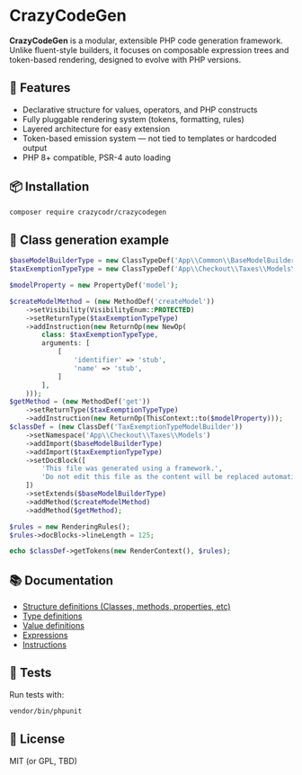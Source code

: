 # CrazyCodeGen

**CrazyCodeGen** is a modular, extensible PHP code generation framework. Unlike fluent-style builders, it focuses on composable expression trees and token-based rendering, designed to evolve with PHP versions.

## 🚀 Features

- Declarative structure for values, operators, and PHP constructs
- Fully pluggable rendering system (tokens, formatting, rules)
- Layered architecture for easy extension
- Token-based emission system — not tied to templates or hardcoded output
- PHP 8+ compatible, PSR-4 auto loading

## 📦 Installation

```bash
composer require crazycodr/crazycodegen
```

## 📐 Class generation example

```php
$baseModelBuilderType = new ClassTypeDef('App\\Common\\BaseModelBuilder');
$taxExemptionTypeType = new ClassTypeDef('App\\Checkout\\Taxes\\Models\\TaxExemptionType');

$modelProperty = new PropertyDef('model');

$createModelMethod = (new MethodDef('createModel'))
    ->setVisibility(VisibilityEnum::PROTECTED)
    ->setReturnType($taxExemptionTypeType)
    ->addInstruction(new ReturnOp(new NewOp(
        class: $taxExemptionTypeType,
        arguments: [
            [
                'identifier' => 'stub',
                'name' => 'stub',
            ]
        ],
    )));
$getMethod = (new MethodDef('get'))
    ->setReturnType($taxExemptionTypeType)
    ->addInstruction(new ReturnOp(ThisContext::to($modelProperty)));
$classDef = (new ClassDef('TaxExemptionTypeModelBuilder'))
    ->setNamespace('App\\Checkout\\Taxes\\Models')
    ->addImport($baseModelBuilderType)
    ->addImport($taxExemptionTypeType)
    ->setDocBlock([
        'This file was generated using a framework.',
        'Do not edit this file as the content will be replaced automatically the next time someone will run the generate command.',
    ])
    ->setExtends($baseModelBuilderType)
    ->addMethod($createModelMethod)
    ->addMethod($getMethod);

$rules = new RenderingRules();
$rules->docBlocks->lineLength = 125;

echo $classDef->getTokens(new RenderContext(), $rules);
```

## 📚 Documentation

- [Structure definitions (Classes, methods, properties, etc)](docs/Using/Definitions/Structures/StructureDefinitions.md)
- [Type definitions](docs/Using/Definitions/TypeDefinitions.md)
- [Value definitions](docs/Using/Definitions/ValueDefinitions.md)
- [Expressions](docs/Using/Expressions.md)
- [Instructions](docs/Using/Instructions.md)

## 🧪 Tests

Run tests with:

```bash
vendor/bin/phpunit
```

## 📝 License

MIT (or GPL, TBD)
